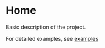 # Home

Basic description of the project. 

For detailed examples, see <a href="/examples">examples</a>
